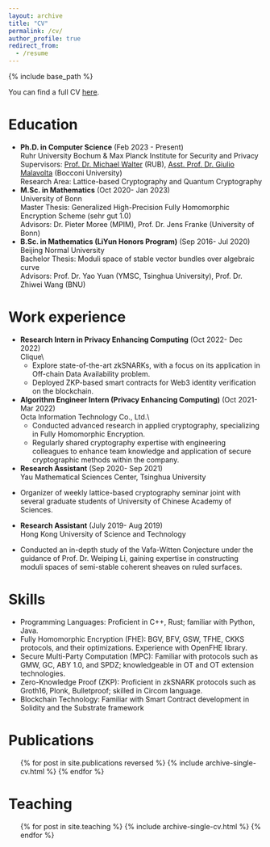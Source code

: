 ```yaml
---
layout: archive
title: "CV"
permalink: /cv/
author_profile: true
redirect_from:
  - /resume
---
```


{% include base_path %}

You can find a full CV [here](https://TianWZhang.github.io/files/ZTWEnglishCV.pdf).

Education
======

* **Ph.D. in Computer Science** (Feb 2023 - Present)\
  Ruhr University Bochum & Max Planck Institute for Security and Privacy\
  Supervisors: [Prof. Dr. Michael Walter](https://qi.rub.de/walter) (RUB), [Asst. Prof. Dr. Giulio Malavolta](https://sites.google.com/view/giuliomalavolta/) (Bocconi University)\
  Research Area: Lattice-based Cryptography and Quantum Cryptography
* **M.Sc. in Mathematics** (Oct 2020- Jan 2023)\
  University of Bonn\
  Master Thesis: Generalized High-Precision Fully Homomorphic Encryption Scheme (sehr gut 1.0)\
  Advisors: Dr. Pieter Moree (MPIM), Prof. Dr. Jens Franke (University of Bonn)
* **B.Sc. in Mathematics (LiYun Honors Program)** (Sep 2016- Jul 2020)\
  Beijing Normal University\
  Bachelor Thesis: Moduli space of stable vector bundles over algebraic curve\
  Advisors: Prof. Dr. Yao Yuan (YMSC, Tsinghua University), Prof. Dr. Zhiwei Wang (BNU)

Work experience
======

* **Research Intern in Privacy Enhancing Computing** (Oct 2022- Dec 2022)\
  Clique\
  - Explore state-of-the-art zkSNARKs, with a focus on its application in Off-chain Data Availability problem.
  - Deployed ZKP-based smart contracts for Web3 identity verification on the blockchain.
* **Algorithm Engineer Intern (Privacy Enhancing Computing)** (Oct 2021- Mar 2022)\
  Octa Information Technology Co., Ltd.\
  - Conducted advanced research in applied cryptography, specializing in Fully Homomorphic Encryption.
  - Regularly shared cryptography expertise with engineering colleagues to enhance team knowledge and application of secure cryptographic methods within the company.
* **Research Assistant** (Sep 2020- Sep 2021)\
 Yau Mathematical Sciences Center, Tsinghua University
 - Organizer of weekly lattice-based cryptography seminar joint with several graduate students of University of Chinese Academy of Sciences.
* **Research Assistant** (July 2019- Aug 2019)\
 Hong Kong University of Science and Technology
 - Conducted an in-depth study of the Vafa-Witten Conjecture under the guidance of Prof. Dr. Weiping Li, gaining expertise in constructing moduli spaces of semi-stable coherent sheaves on ruled surfaces.

Skills
======
* Programming Languages: Proficient in C++, Rust; familiar with Python, Java.
* Fully Homomorphic Encryption (FHE): BGV, BFV, GSW, TFHE, CKKS protocols, and their optimizations.
 Experience with OpenFHE library.
* Secure Multi-Party Computation (MPC): Familiar with protocols such as GMW, GC, ABY 1.0, and SPDZ;
  knowledgeable in OT and OT extension technologies.
* Zero-Knowledge Proof (ZKP): Proficient in zkSNARK protocols such as Groth16, Plonk, Bulletproof; skilled in
 Circom language.
* Blockchain Technology: Familiar with Smart Contract development in Solidity and the Substrate framework

Publications
======
  <ul>{% for post in site.publications reversed %}
    {% include archive-single-cv.html %}
  {% endfor %}</ul>
  
Teaching
======
  <ul>{% for post in site.teaching %}
    {% include archive-single-cv.html %}
  {% endfor %}</ul>
